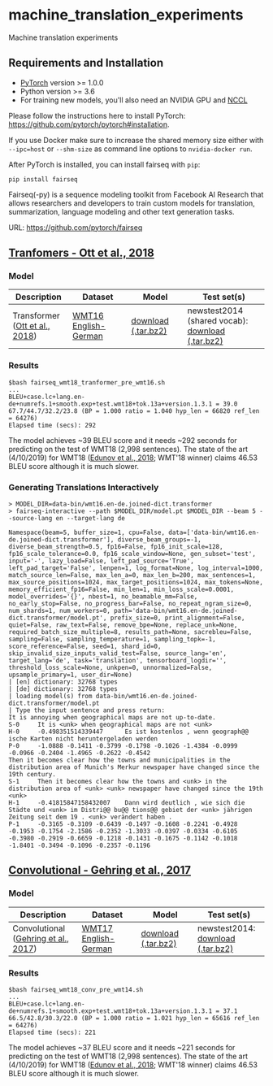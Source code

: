# machine_translation_experiments
Machine translation experiments

## Requirements and Installation

* [PyTorch](http://pytorch.org/) version >= 1.0.0
* Python version >= 3.6
* For training new models, you'll also need an NVIDIA GPU and [NCCL](https://github.com/NVIDIA/nccl)

Please follow the instructions here to install PyTorch: https://github.com/pytorch/pytorch#installation.

If you use Docker make sure to increase the shared memory size either with
`--ipc=host` or `--shm-size` as command line options to `nvidia-docker run`.

After PyTorch is installed, you can install fairseq with `pip`:
```
pip install fairseq
```

Fairseq(-py) is a sequence modeling toolkit from Facebook AI Research that allows researchers and developers to train custom models for translation, summarization, language modeling and other text generation tasks.

URL: https://github.com/pytorch/fairseq

## [Tranfomers - Ott et al., 2018](https://arxiv.org/abs/1806.00187)

### Model 
  Description | Dataset | Model | Test set(s)
  ---|---|---|---
  Transformer <br> ([Ott et al., 2018](https://arxiv.org/abs/1806.00187)) | [WMT16 English-German](https://drive.google.com/uc?export=download&id=0B_bZck-ksdkpM25jRUN2X2UxMm8) | [download (.tar.bz2)](https://dl.fbaipublicfiles.com/fairseq/models/wmt16.en-de.joined-dict.transformer.tar.bz2) | newstest2014 (shared vocab): <br> [download (.tar.bz2)](https://dl.fbaipublicfiles.com/fairseq/data/wmt16.en-de.joined-dict.newstest2014.tar.bz2)

### Results 
  ```
  $bash fairseq_wmt18_tranformer_pre_wmt16.sh
  ...
  BLEU+case.lc+lang.en-de+numrefs.1+smooth.exp+test.wmt18+tok.13a+version.1.3.1 = 39.0 67.7/44.7/32.2/23.8 (BP = 1.000 ratio = 1.040 hyp_len = 66820 ref_len = 64276)
  Elapsed time (secs): 292
  ```

  The model achieves ~39 BLEU score and it needs ~292 seconds for predicting on the test of WMT18 (2,998 sentences). The state of the art (4/10/2019) for WMT18 ([Edunov et al., 2018](https://arxiv.org/abs/1808.09381); WMT'18 winner) claims 46.53 BLEU score although it is much slower.   

###  Generating Translations Interactively

   ```
   > MODEL_DIR=data-bin/wmt16.en-de.joined-dict.transformer
   > fairseq-interactive --path $MODEL_DIR/model.pt $MODEL_DIR --beam 5 --source-lang en --target-lang de

   Namespace(beam=5, buffer_size=1, cpu=False, data=['data-bin/wmt16.en-de.joined-dict.transformer'], diverse_beam_groups=-1, diverse_beam_strength=0.5, fp16=False, fp16_init_scale=128, fp16_scale_tolerance=0.0, fp16_scale_window=None, gen_subset='test', input='-', lazy_load=False, left_pad_source='True', left_pad_target='False', lenpen=1, log_format=None, log_interval=1000, match_source_len=False, max_len_a=0, max_len_b=200, max_sentences=1, max_source_positions=1024, max_target_positions=1024, max_tokens=None, memory_efficient_fp16=False, min_len=1, min_loss_scale=0.0001, model_overrides='{}', nbest=1, no_beamable_mm=False, no_early_stop=False, no_progress_bar=False, no_repeat_ngram_size=0, num_shards=1, num_workers=0, path='data-bin/wmt16.en-de.joined-dict.transformer/model.pt', prefix_size=0, print_alignment=False, quiet=False, raw_text=False, remove_bpe=None, replace_unk=None, required_batch_size_multiple=8, results_path=None, sacrebleu=False, sampling=False, sampling_temperature=1, sampling_topk=-1, score_reference=False, seed=1, shard_id=0, skip_invalid_size_inputs_valid_test=False, source_lang='en', target_lang='de', task='translation', tensorboard_logdir='', threshold_loss_scale=None, unkpen=0, unnormalized=False, upsample_primary=1, user_dir=None)
   | [en] dictionary: 32768 types
   | [de] dictionary: 32768 types
   | loading model(s) from data-bin/wmt16.en-de.joined-dict.transformer/model.pt
   | Type the input sentence and press return:
   It is annoying when geographical maps are not up-to-date.
   S-0     It is <unk> when geographical maps are not <unk>
   H-0     -0.498351514339447      Es ist kostenlos , wenn geograph@@ ische Karten nicht heruntergeladen werden
   P-0     -1.0888 -0.1411 -0.3799 -0.1798 -0.1026 -1.4384 -0.0999 -0.0966 -0.2404 -1.4965 -0.2622 -0.4542
   Then it becomes clear how the towns and municipalities in the distribution area of Munich's Merkur newspaper have changed since the 19th century.
   S-1     Then it becomes clear how the towns and <unk> in the distribution area of <unk> <unk> newspaper have changed since the 19th <unk>
   H-1     -0.41815847158432007    Dann wird deutlich , wie sich die Städte und <unk> im Distri@@ bu@@ tions@@ gebiet der <unk> jährigen Zeitung seit dem 19 . <unk> verändert haben .
   P-1     -0.3165 -0.3109 -0.6439 -0.1497 -0.1608 -0.2241 -0.4928 -0.1953 -0.1754 -2.1586 -0.2352 -1.3033 -0.0397 -0.0334 -0.6105 -0.3980 -0.2919 -0.6659 -0.1218 -0.1431 -0.1675 -0.1142 -0.1018 -1.8401 -0.3494 -0.1096 -0.2357 -0.1196	   
   ```

## [Convolutional - Gehring et al., 2017](https://arxiv.org/abs/1705.03122)

### Model 
  Description | Dataset | Model | Test set(s)
  ---|---|---|---
  Convolutional <br> ([Gehring et al., 2017](https://arxiv.org/abs/1705.03122)) | [WMT17 English-German](http://statmt.org/wmt17/translation-task.html#Download) | [download (.tar.bz2)](https://dl.fbaipublicfiles.com/fairseq/models/wmt17.v2.en-de.fconv-py.tar.bz2) | newstest2014: <br> [download (.tar.bz2)](https://dl.fbaipublicfiles.com/fairseq/data/wmt17.v2.en-de.newstest2014.tar.bz2)

### Results 
  ```
  $bash fairseq_wmt18_conv_pre_wmt14.sh
  ...
  BLEU+case.lc+lang.en-de+numrefs.1+smooth.exp+test.wmt18+tok.13a+version.1.3.1 = 37.1 66.5/42.8/30.3/22.0 (BP = 1.000 ratio = 1.021 hyp_len = 65616 ref_len = 64276)
  Elapsed time (secs): 221
  ```

  The model achieves ~37 BLEU score and it needs ~221 seconds for predicting on the test of WMT18 (2,998 sentences). The state of the art (4/10/2019) for WMT18 ([Edunov et al., 2018](https://arxiv.org/abs/1808.09381); WMT'18 winner) claims 46.53 BLEU score although it is much slower.   


